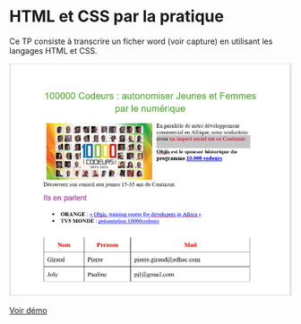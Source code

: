 <h1>HTML et CSS par la pratique </h1>

Ce TP consiste à transcrire un ficher word (voir capture) en utilisant les langages HTML et CSS.

<img src="./public/assets/images/projet-screen.PNG"  alt="Capture du rendu projet">

<a href="https://tp-html-css.web.app/">Voir démo</a>
